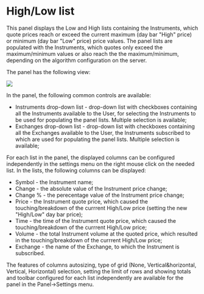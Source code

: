 # High/Low list

This panel displays the Low and High lists containing the Instruments, which quote prices reach or exceed the current maximum \(day bar "High" price\) or minimum \(day bar "Low" price\) price values. The panel lists are populated with the Instruments, which quotes only exceed the maximum/minimum values or also reach the the maximum/minimum, depending on the algorithm configuration on the server. 

The panel has the following view: 

![](../../../.gitbook/assets/high-low-te-front-panel-filled2.png)

In the panel, the following common controls are available:

* Instruments drop-down list - drop-down list with checkboxes containing all the Instruments available to the User, for selecting the Instruments to be used for populating the panel lists. Multiple selection is available;  
* Exchanges drop-down list - drop-down list with checkboxes containing all the Exchanges available to the User, the Instruments subscribed to which are used for populating the panel lists. Multiple selection is available;

For each list in the panel, the displayed columns can be configured independently in the settings menu on the right mouse click on the needed list. In the lists, the following columns can be displayed:

* Symbol - the Instrument name;
* Change - the absolute value of the Instrument price change;
* Change % - the perecentage value of the Instrument price change;
* Price - the Instrument quote price, which caused the touching/breakdown of the currrent High/Low price \(setting the new "High/Low" day bar price\);
* Time - the time of the Instrument quote price, which caused the touching/breakdown of the currrent High/Low price;
* Volume - the total Instrument volume at the quoted price, which resulted in the touching/breakdown of the currrent High/Low price;
* Exchange - the name of the Exchange, to which the Instrument is subscribed.

The features of columns autosizing, type of grid \(None, Vertical&horizontal, Vertical, Horizontal\) selection, setting the limit of rows and showing totals and toolbar configured for each list independently are available for the panel in the Panel-&gt;Settings menu.

